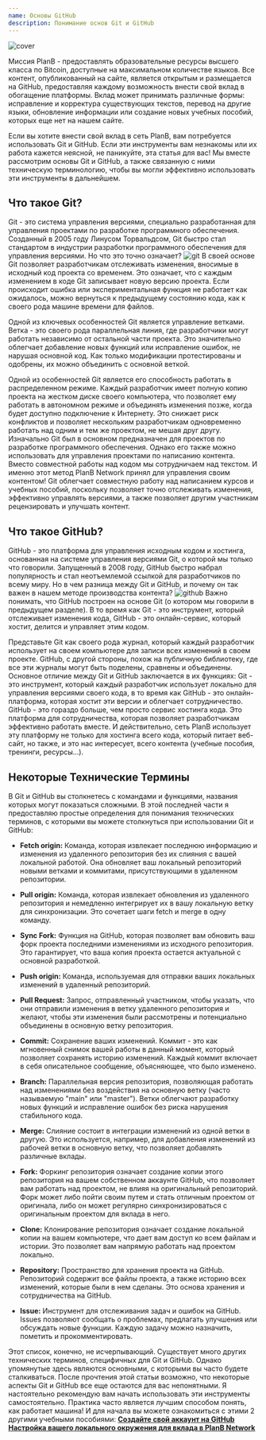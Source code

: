 ```yaml
---
name: Основы GitHub
description: Понимание основ Git и GitHub
---
```


![cover](assets/cover.webp)

Миссия PlanB - предоставлять образовательные ресурсы высшего класса по Bitcoin, доступные на максимальном количестве языков. Все контент, опубликованный на сайте, является открытым и размещается на GitHub, предоставляя каждому возможность внести свой вклад в обогащение платформы. Вклад может принимать различные формы: исправление и корректура существующих текстов, перевод на другие языки, обновление информации или создание новых учебных пособий, которых еще нет на нашем сайте.

Если вы хотите внести свой вклад в сеть PlanB, вам потребуется использовать Git и GitHub. Если эти инструменты вам незнакомы или их работа кажется неясной, не паникуйте, эта статья для вас! Мы вместе рассмотрим основы Git и GitHub, а также связанную с ними техническую терминологию, чтобы вы могли эффективно использовать эти инструменты в дальнейшем.

## Что такое Git?

Git - это система управления версиями, специально разработанная для управления проектами по разработке программного обеспечения. Созданный в 2005 году Линусом Торвальдсом, Git быстро стал стандартом в индустрии разработки программного обеспечения для управления версиями. Но что это точно означает?
![git](assets/1.webp)
В своей основе Git позволяет разработчикам отслеживать изменения, вносимые в исходный код проекта со временем. Это означает, что с каждым изменением в коде Git записывает новую версию проекта. Если происходит ошибка или экспериментальная функция не работает как ожидалось, можно вернуться к предыдущему состоянию кода, как к своего рода машине времени для файлов.

Одной из ключевых особенностей Git является управление ветками. Ветка - это своего рода параллельная линия, где разработчики могут работать независимо от остальной части проекта. Это значительно облегчает добавление новых функций или исправление ошибок, не нарушая основной код. Как только модификации протестированы и одобрены, их можно объединить с основной веткой.

Одной из особенностей Git является его способность работать в распределенном режиме. Каждый разработчик имеет полную копию проекта на жестком диске своего компьютера, что позволяет ему работать в автономном режиме и объединять изменения позже, когда будет доступно подключение к Интернету. Это снижает риск конфликтов и позволяет нескольким разработчикам одновременно работать над одним и тем же проектом, не мешая друг другу.
Изначально Git был в основном предназначен для проектов по разработке программного обеспечения. Однако его также можно использовать для управления проектами по написанию контента. Вместо совместной работы над кодом мы сотрудничаем над текстом. И именно этот метод PlanB Network принял для управления своим контентом! Git облегчает совместную работу над написанием курсов и учебных пособий, поскольку позволяет точно отслеживать изменения, эффективно управлять версиями, а также позволяет другим участникам рецензировать и улучшать контент.
## Что такое GitHub?

GitHub - это платформа для управления исходным кодом и хостинга, основанная на системе управления версиями Git, о которой мы только что говорили. Запущенный в 2008 году, GitHub быстро набрал популярность и стал неотъемлемой ссылкой для разработчиков по всему миру. Но в чем разница между Git и GitHub, и почему он так важен в нашем методе производства контента?
![github](assets/2.webp)
Важно понимать, что GitHub построен на основе Git (о котором мы говорили в предыдущем разделе). В то время как Git - это инструмент, который отслеживает изменения кода, GitHub - это онлайн-сервис, который хостит, делится и управляет этим кодом.

Представьте Git как своего рода журнал, который каждый разработчик использует на своем компьютере для записи всех изменений в своем проекте. GitHub, с другой стороны, похож на публичную библиотеку, где все эти журналы могут быть поделены, сравнены и объединены.
Основное отличие между Git и GitHub заключается в их функциях: Git - это инструмент, который каждый разработчик использует локально для управления версиями своего кода, в то время как GitHub - это онлайн-платформа, которая хостит эти версии и облегчает сотрудничество.
GitHub - это гораздо больше, чем просто сервис хостинга кода. Это платформа для сотрудничества, которая позволяет разработчикам эффективно работать вместе. И действительно, сеть PlanB использует эту платформу не только для хостинга всего кода, который питает веб-сайт, но также, и это нас интересует, всего контента (учебные пособия, тренинги, ресурсы...).

## Некоторые Технические Термины

В Git и GitHub вы столкнетесь с командами и функциями, названия которых могут показаться сложными. В этой последней части я предоставляю простые определения для понимания технических терминов, с которыми вы можете столкнуться при использовании Git и GitHub:

- **Fetch origin:** Команда, которая извлекает последнюю информацию и изменения из удаленного репозитория без их слияния с вашей локальной работой. Она обновляет ваш локальный репозиторий новыми ветками и коммитами, присутствующими в удаленном репозитории.

- **Pull origin:** Команда, которая извлекает обновления из удаленного репозитория и немедленно интегрирует их в вашу локальную ветку для синхронизации. Это сочетает шаги fetch и merge в одну команду.
- **Sync Fork:** Функция на GitHub, которая позволяет вам обновить ваш форк проекта последними изменениями из исходного репозитория. Это гарантирует, что ваша копия проекта остается актуальной с основной разработкой.
- **Push origin:** Команда, используемая для отправки ваших локальных изменений в удаленный репозиторий.

- **Pull Request:** Запрос, отправленный участником, чтобы указать, что они отправили изменения в ветку удаленного репозитория и желают, чтобы эти изменения были рассмотрены и потенциально объединены в основную ветку репозитория.

- **Commit:** Сохранение ваших изменений. Коммит - это как мгновенный снимок вашей работы в данный момент, который позволяет сохранять историю изменений. Каждый коммит включает в себя описательное сообщение, объясняющее, что было изменено.

- **Branch:** Параллельная версия репозитория, позволяющая работать над изменениями без воздействия на основную ветку (часто называемую "main" или "master"). Ветки облегчают разработку новых функций и исправление ошибок без риска нарушения стабильного кода.

- **Merge:** Слияние состоит в интеграции изменений из одной ветки в другую. Это используется, например, для добавления изменений из рабочей ветки в основную ветку, что позволяет добавлять различные вклады.

- **Fork:** Форкинг репозитория означает создание копии этого репозитория на вашем собственном аккаунте GitHub, что позволяет вам работать над проектом, не влияя на оригинальный репозиторий. Форк может либо пойти своим путем и стать отличным проектом от оригинала, либо он может регулярно синхронизироваться с оригинальным проектом для вклада в него.

- **Clone:** Клонирование репозитория означает создание локальной копии на вашем компьютере, что дает вам доступ ко всем файлам и истории. Это позволяет вам напрямую работать над проектом локально.

- **Repository:** Пространство для хранения проекта на GitHub. Репозиторий содержит все файлы проекта, а также историю всех изменений, которые были в нем сделаны. Это основа хранения и сотрудничества на GitHub.

- **Issue:** Инструмент для отслеживания задач и ошибок на GitHub. Issues позволяют сообщать о проблемах, предлагать улучшения или обсуждать новые функции. Каждую задачу можно назначить, пометить и прокомментировать.

Этот список, конечно, не исчерпывающий. Существует много других технических терминов, специфичных для Git и GitHub. Однако упомянутые здесь являются основными, с которыми вы часто будете сталкиваться.
После прочтения этой статьи возможно, что некоторые аспекты Git и GitHub все еще остаются для вас непонятными. Я настоятельно рекомендую вам начать использовать эти инструменты самостоятельно. Практика часто является лучшим способом понять, как работает машина! И для начала вы можете ознакомиться с этими 2 другими учебными пособиями:
**[Создайте свой аккаунт на GitHub](https://planb.network/tutorials/others/create-github-account)**
**[Настройка вашего локального окружения для вклада в PlanB Network](https://planb.network/tutorials/others/github-desktop-work-environment)**